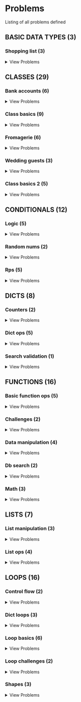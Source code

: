 # Problems

Listing of all problems defined

## BASIC DATA TYPES (3)


### Shopping list (3)
<details>
<summary>View Problems</summary>
<br/><br/>

| PSET Desc  |
| ------------- |
| [Shopping List Calculator III](pset_basic_data_types/shopping_list/p3.py)  |
| [Shopping List Calculator I](pset_basic_data_types/shopping_list/p1.py)  |
| [Shopping List Calculator I](pset_basic_data_types/shopping_list/p2.py)  |


<br/><br/>
</details>

    
    

## CLASSES (29)


### Bank accounts (6)
<details>
<summary>View Problems</summary>
<br/><br/>

| PSET Desc  |
| ------------- |
| [Bank Accounts I - Opening An Account](pset_classes/bank_accounts/p1.py)  |
| [Bank Accounts II - Deposit Money](pset_classes/bank_accounts/p2.py)  |
| [Bank Accounts III - Savings Accounts](pset_classes/bank_accounts/p3.py)  |
| [Bank Accounts IV - Checking Accounts](pset_classes/bank_accounts/p4.py)  |
| [Bank Accounts V - Transfer Money](pset_classes/bank_accounts/p5.py)  |
| [Bank Accounts VI - Account Activity](pset_classes/bank_accounts/p6.py)  |


<br/><br/>
</details>

    
### Class basics (9)
<details>
<summary>View Problems</summary>
<br/><br/>

| PSET Desc  |
| ------------- |
| [Phone Contacts](pset_classes/class_basics/p2.py)  |
| [Rectangle](pset_classes/class_basics/p3.py)  |
| [RGB to HEX](pset_classes/class_basics/p1.py)  |
| [Circle](pset_classes/class_basics/p4.py)  |
| [Vehicles I ](pset_classes/class_basics/p5.py)  |
| [Vehicles II](pset_classes/class_basics/p6.py)  |
| [Vehicles III](pset_classes/class_basics/p7.py)  |
| [Dogs I - Breeds](pset_classes/class_basics/p8.py)  |
| [Dogs II - Tricks (CHALLENGE!)](pset_classes/class_basics/p9.py)  |


<br/><br/>
</details>

    
### Fromagerie (6)
<details>
<summary>View Problems</summary>
<br/><br/>

| PSET Desc  |
| ------------- |
| [Fromagerie I - Create Inventory](pset_classes/fromagerie/p1.py)  |
| [Fromagerie II - Product Categories](pset_classes/fromagerie/p2.py)  |
| [Fromagerie III - Cheeses](pset_classes/fromagerie/p3.py)  |
| [Fromagerie IV - Italian Cheese Sale](pset_classes/fromagerie/p4.py)  |
| [Fromagerie V - Check Stock](pset_classes/fromagerie/p5.py)  |
| [Fromagerie VI - Record Sales](pset_classes/fromagerie/p6.py)  |


<br/><br/>
</details>

    
### Wedding guests (3)
<details>
<summary>View Problems</summary>
<br/><br/>

| PSET Desc  |
| ------------- |
| [Weddings I - Guest List](pset_classes/wedding_guests/p1.py)  |
| [Weddings II - Record Bridesmaid RSVPs](pset_classes/wedding_guests/p2.py)  |
| [Weddings III - Record Shower & Bachelorette RSVP](pset_classes/wedding_guests/p3.py)  |


<br/><br/>
</details>

    
### Class basics 2 (5)
<details>
<summary>View Problems</summary>
<br/><br/>

| PSET Desc  |
| ------------- |
| [Dog Class](pset_classes/class_basics_2/p1.py)  |
| [Cat class](pset_classes/class_basics_2/p2.py)  |
| [Student class](pset_classes/class_basics_2/p3.py)  |
| [Person class](pset_classes/class_basics_2/p4.py)  |
| [Vehicle class](pset_classes/class_basics_2/p5.py)  |


<br/><br/>
</details>

    
    

## CONDITIONALS (12)


### Logic (5)
<details>
<summary>View Problems</summary>
<br/><br/>

| PSET Desc  |
| ------------- |
| [Calculate Grade](pset_conditionals/logic/p1.py)  |
| [Sign of Product](pset_conditionals/logic/p2.py)  |
| [Any Uppercase](pset_conditionals/logic/p3.py)  |
| [IsEmptyString](pset_conditionals/logic/p4.py)  |
| [truthTableEvaluator](pset_conditionals/logic/p5.py)  |


<br/><br/>
</details>

    
### Random nums (2)
<details>
<summary>View Problems</summary>
<br/><br/>

| PSET Desc  |
| ------------- |
| [Generate Traffic Light](pset_conditionals/random_nums/p1.py)  |
| [Generate Phone Number w/Area Code](pset_conditionals/random_nums/p2.py)  |


<br/><br/>
</details>

    
### Rps (5)
<details>
<summary>View Problems</summary>
<br/><br/>

| PSET Desc  |
| ------------- |
| [Play RPS](pset_conditionals/rps/p1.py)  |
| [Play RPS w/Computer](pset_conditionals/rps/p2.py)  |
| [Play RPS w/Input](pset_conditionals/rps/p3.py)  |
| [Play RPS w/Bad Input](pset_conditionals/rps/p4.py)  |
| [Play RPS against Computer](pset_conditionals/rps/p5.py)  |


<br/><br/>
</details>

    
    

## DICTS (8)


### Counters (2)
<details>
<summary>View Problems</summary>
<br/><br/>

| PSET Desc  |
| ------------- |
| [Word Frequency](pset_dicts/counters/p1.py)  |
| [Summing Dict Values](pset_dicts/counters/p2.py)  |


<br/><br/>
</details>

    
### Dict ops (5)
<details>
<summary>View Problems</summary>
<br/><br/>

| PSET Desc  |
| ------------- |
| [Basic Dict Concepts](pset_dicts/dict_ops/p1.py)  |
| [Merging Dicts](pset_dicts/dict_ops/p2.py)  |
| [Math with Girl Scout Cookies](pset_dicts/dict_ops/p3.py)  |
| [Inverting Keys & Values](pset_dicts/dict_ops/p4.py)  |
| [Lists to Dicts](pset_dicts/dict_ops/p5.py)  |


<br/><br/>
</details>

    
### Search validation (1)
<details>
<summary>View Problems</summary>
<br/><br/>

| PSET Desc  |
| ------------- |
| [Basic Login](pset_dicts/search_validation/p1.py)  |


<br/><br/>
</details>

    
    

## FUNCTIONS (16)


### Basic function ops (5)
<details>
<summary>View Problems</summary>
<br/><br/>

| PSET Desc  |
| ------------- |
| [Function Basics I - No Input](pset_functions/basic_function_ops/p1.py)  |
| [Function Basics II - Arguments](pset_functions/basic_function_ops/p2.py)  |
| [Function Basics III - Default Arguments](pset_functions/basic_function_ops/p3.py)  |
| [Function Basics IV - Multiple Return Values](pset_functions/basic_function_ops/p4.py)  |
| [Function Basics V - Indeterminate Arguments](pset_functions/basic_function_ops/p5.py)  |


<br/><br/>
</details>

    
### Challenges (2)
<details>
<summary>View Problems</summary>
<br/><br/>

| PSET Desc  |
| ------------- |
| [Sum of Squares](pset_functions/challenges/p1.py)  |
| [Speeding Tickets](pset_functions/challenges/p2.py)  |


<br/><br/>
</details>

    
### Data manipulation (4)
<details>
<summary>View Problems</summary>
<br/><br/>

| PSET Desc  |
| ------------- |
| [File Organization](pset_functions/data_manipulation/p1.py)  |
| [Clean Pairs](pset_functions/data_manipulation/p2.py)  |
| [Password Requirements](pset_functions/data_manipulation/p3.py)  |
| [Rainbows & Wobniars](pset_functions/data_manipulation/p4.py)  |


<br/><br/>
</details>

    
### Db search (2)
<details>
<summary>View Problems</summary>
<br/><br/>

| PSET Desc  |
| ------------- |
| [GPA Calculator](pset_functions/db_search/p1.py)  |
| [RGB to HEX](pset_functions/db_search/p2.py)  |


<br/><br/>
</details>

    
### Math (3)
<details>
<summary>View Problems</summary>
<br/><br/>

| PSET Desc  |
| ------------- |
| [Simple Interest Calculator](pset_functions/math/p1.py)  |
| [Permutations & Combinations](pset_functions/math/p2.py)  |
| [Multiples](pset_functions/math/p3.py)  |


<br/><br/>
</details>

    
    

## LISTS (7)


### List manipulation (3)
<details>
<summary>View Problems</summary>
<br/><br/>

| PSET Desc  |
| ------------- |
| [Phone Numbers](pset_lists/list_manipulation/p6.py)  |
| [CHALLENGE - Extensions](pset_lists/list_manipulation/p7.py)  |
| [Merge Lists with Duplicates](pset_lists/list_manipulation/p5.py)  |


<br/><br/>
</details>

    
### List ops (4)
<details>
<summary>View Problems</summary>
<br/><br/>

| PSET Desc  |
| ------------- |
| [Core Statistics Calculations](pset_lists/list_ops/p2.py)  |
| [Cool Runnings!](pset_lists/list_ops/p3.py)  |
| [Spotify Playlists - Sorting](pset_lists/list_ops/p4.py)  |
| [Basic List Operations](pset_lists/list_ops/p1.py)  |


<br/><br/>
</details>

    
    

## LOOPS (16)


### Control flow (2)
<details>
<summary>View Problems</summary>
<br/><br/>

| PSET Desc  |
| ------------- |
| [Control Flow - I](pset_loops/control_flow/p1.py)  |
| [Control Flow II](pset_loops/control_flow/p2.py)  |


<br/><br/>
</details>

    
### Dict loops (3)
<details>
<summary>View Problems</summary>
<br/><br/>

| PSET Desc  |
| ------------- |
| [Contacts](pset_loops/dict_loops/p1.py)  |
| [Grades](pset_loops/dict_loops/p2.py)  |
| [Price Inventory](pset_loops/dict_loops/p3.py)  |


<br/><br/>
</details>

    
### Loop basics (6)
<details>
<summary>View Problems</summary>
<br/><br/>

| PSET Desc  |
| ------------- |
| [Odds & Evens](pset_loops/loop_basics/p1.py)  |
| [Lists with Duplicates](pset_loops/loop_basics/p2.py)  |
| [Temperature Conversions](pset_loops/loop_basics/p3.py)  |
| [Factorial](pset_loops/loop_basics/p4.py)  |
| [Factors](pset_loops/loop_basics/p5.py)  |
| [GCD](pset_loops/loop_basics/p6.py)  |


<br/><br/>
</details>

    
### Loop challenges (2)
<details>
<summary>View Problems</summary>
<br/><br/>

| PSET Desc  |
| ------------- |
| [Valid Passwords](pset_loops/loop_challenges/p1.py)  |
| [Prime Numbers I](pset_loops/loop_challenges/p2.py)  |


<br/><br/>
</details>

    
### Shapes (3)
<details>
<summary>View Problems</summary>
<br/><br/>

| PSET Desc  |
| ------------- |
| [Build a Triangle](pset_loops/shapes/p1.py)  |
| [Build a Pyramid](pset_loops/shapes/p2.py)  |
| [Build a Diamond](pset_loops/shapes/p3.py)  |


<br/><br/>
</details>

    
    